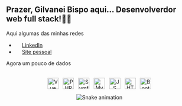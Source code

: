 ## Prazer, Gilvanei Bispo aqui... Desenvolverdor web full stack!👋🏽
<!--
Here are some ideas to get you started:

- 🔭 I’m currently working on ...
- 🌱 I’m currently learning ...
- 👯 I’m looking to collaborate on ...
- 🤔 I’m looking for help with ...
- 💬 Ask me about ...
- 📫 How to reach me: ...
- 😄 Pronouns: ...
- ⚡ Fun fact: ...
-->
Aqui algumas das minhas redes

- <img width="15" src="https://cdn.jsdelivr.net/gh/devicons/devicon/icons/linkedin/linkedin-original.svg"/> [LinkedIn](https://www.linkedin.com/in/gilvanei-bispo)
- <img width="15" fill="white" src="https://cdn.jsdelivr.net/gh/devicons/devicon/icons/chrome/chrome-plain.svg"/> [Site pessoal](https://gilvaneibispo.com.br)
           
Agora um pouco de dados

<!--
<div align="center">
  <img height="180em" src="https://github-readme-stats.vercel.app/api?username=gilvaneibispo&show_icons=true&include_all_commits=true&count_private=true&theme=radical"/>
  <img height="180em" src="https://github-readme-stats.vercel.app/api/top-langs?username=gilvaneibispo&show_icons=true&include_all_commits=true&count_private=true&layout=compact&langs_count=8&theme=radical"/>
</div>
-->

<div style="display: inline_block"  align="center"><br>
  <img align="center" alt="Vue" height="30" width="30" src="https://cdn.jsdelivr.net/gh/devicons/devicon/icons/vuejs/vuejs-original.svg"/>&nbsp;&nbsp;
  <img align="center" alt="PHP" height="30" width="30"src="https://cdn.jsdelivr.net/gh/devicons/devicon/icons/php/php-plain.svg"/>&nbsp;&nbsp;
  <img align="center" alt="Symfony" height="30" width="30" src="https://cdn.jsdelivr.net/gh/devicons/devicon/icons/symfony/symfony-original.svg" />&nbsp;&nbsp;
  <img align="center" alt="MySQL" height="30" src="https://cdn.jsdelivr.net/gh/devicons/devicon/icons/mysql/mysql-original-wordmark.svg" />&nbsp;&nbsp;
  <img align="center" alt="JS" height="30" width="30" src="https://cdn.jsdelivr.net/gh/devicons/devicon/icons/javascript/javascript-original.svg" />&nbsp;&nbsp;
  <img align="center" alt="HTML5" height="30" width="30" src="https://cdn.jsdelivr.net/gh/devicons/devicon/icons/html5/html5-plain.svg" />&nbsp;&nbsp;
  <img align="center" alt="Bootstrap" height="30" width="30" src="https://cdn.jsdelivr.net/gh/devicons/devicon/icons/bootstrap/bootstrap-plain.svg" />
  
  ![Snake animation](https://github.com/gilvaneibispo/gilvaneibispo/blob/output/github-contribution-grid-snake.svg)
</div>


